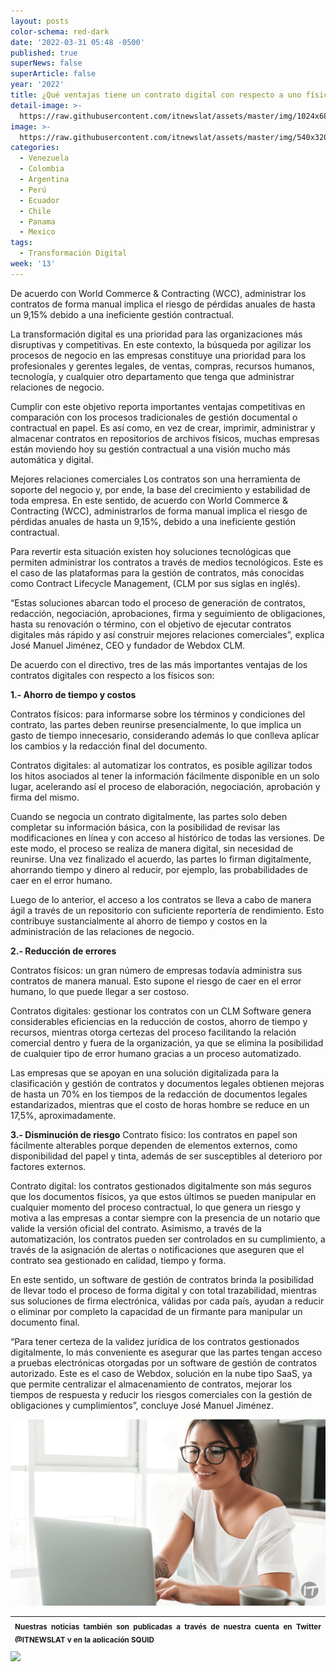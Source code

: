 ```yaml
---
layout: posts
color-schema: red-dark
date: '2022-03-31 05:48 -0500'
published: true
superNews: false
superArticle: false
year: '2022'
title: ¿Qué ventajas tiene un contrato digital con respecto a uno físico?
detail-image: >-
  https://raw.githubusercontent.com/itnewslat/assets/master/img/1024x680/mujer-con-laptop-g.jpg
image: >-
  https://raw.githubusercontent.com/itnewslat/assets/master/img/540x320/mujer-con-laptop-p.jpg
categories:
  - Venezuela
  - Colombia
  - Argentina
  - Perú
  - Ecuador
  - Chile
  - Panama
  - Mexico
tags:
  - Transformación Digital
week: '13'
---
```

De acuerdo con World Commerce & Contracting (WCC), administrar los contratos de forma manual implica el riesgo de pérdidas anuales de hasta un 9,15% debido a una ineficiente gestión contractual.
 
La transformación digital es una prioridad para las organizaciones más disruptivas y competitivas. En este contexto, la búsqueda por agilizar los procesos de negocio en las empresas constituye una prioridad para los profesionales y gerentes legales, de ventas, compras, recursos humanos, tecnología, y cualquier otro departamento que tenga que administrar relaciones de negocio.
 
Cumplir con este objetivo reporta importantes ventajas competitivas en comparación con los procesos tradicionales de gestión documental o contractual en papel. Es así como, en vez de crear, imprimir, administrar y almacenar contratos en repositorios de archivos físicos, muchas empresas están moviendo hoy su gestión contractual a una visión mucho más automática y digital.
 
Mejores relaciones comerciales
Los contratos son una herramienta de soporte del negocio y, por ende, la base del crecimiento y estabilidad de toda empresa. En este sentido, de acuerdo con World Commerce & Contracting (WCC), administrarlos de forma manual implica el riesgo de pérdidas anuales de hasta un 9,15%, debido a una ineficiente gestión contractual.
 
Para revertir esta situación existen hoy soluciones tecnológicas que permiten administrar los contratos a través de medios tecnológicos. Este es el caso de las plataformas para la gestión de contratos, más conocidas como Contract Lifecycle Management, (CLM por sus siglas en inglés).
 
“Estas soluciones abarcan todo el proceso de generación de contratos, redacción, negociación, aprobaciones, firma y seguimiento de obligaciones, hasta su renovación o término, con el objetivo de ejecutar contratos digitales más rápido y así construir mejores relaciones comerciales”, explica José Manuel Jiménez, CEO y fundador de Webdox CLM.
 
De acuerdo con el directivo, tres de las más importantes ventajas de los contratos digitales con respecto a los físicos son:
 
**1.- Ahorro de tiempo y costos**

Contratos físicos: para informarse sobre los términos y condiciones del contrato, las partes deben reunirse presencialmente, lo que implica un gasto de tiempo innecesario, considerando además lo que conlleva aplicar los cambios y la redacción final del documento.
 
Contratos digitales: al automatizar los contratos, es posible agilizar todos los hitos asociados al tener la información fácilmente disponible en un solo lugar, acelerando así el proceso de elaboración, negociación, aprobación y firma del mismo. 
 
Cuando se negocia un contrato digitalmente, las partes solo deben completar su información básica, con la posibilidad de revisar las modificaciones en línea y con acceso al histórico de todas las versiones. De este modo, el proceso se realiza de manera digital, sin necesidad de reunirse. Una vez finalizado el acuerdo, las partes lo firman digitalmente, ahorrando tiempo y dinero al reducir, por ejemplo, las probabilidades de caer en el error humano.
 
Luego de lo anterior, el acceso a los contratos se lleva a cabo de manera ágil a través de un repositorio con suficiente reportería de rendimiento. Esto contribuye sustancialmente al ahorro de tiempo y costos en la administración de las relaciones de negocio.
 
**2.- Reducción de errores**

Contratos físicos: un gran número de empresas todavía administra sus contratos de manera manual. Esto supone el riesgo de caer en el error humano, lo que puede llegar a ser costoso. 
 
Contratos digitales: gestionar los contratos con un CLM Software genera considerables eficiencias en la reducción de costos, ahorro de tiempo y recursos, mientras otorga certezas del proceso facilitando la relación comercial dentro y fuera de la organización, ya que se elimina la posibilidad de cualquier tipo de error humano gracias a un proceso automatizado. 
 
Las empresas que se apoyan en una solución digitalizada para la clasificación y gestión de contratos y documentos legales obtienen mejoras de hasta un 70% en los tiempos de la redacción de documentos legales estandarizados, mientras que el costo de horas hombre se reduce en un 17,5%, aproximadamente. 
 
**3.- Disminución de riesgo**
Contrato físico: los contratos en papel son fácilmente alterables porque dependen de elementos externos, como disponibilidad del papel y tinta, además de ser susceptibles al deterioro por factores externos. 
 
Contrato digital: los contratos gestionados digitalmente son más seguros que los documentos físicos, ya que estos últimos se pueden manipular en cualquier momento del proceso contractual, lo que genera un riesgo y motiva a las empresas a contar siempre con la presencia de un notario que valide la versión oficial del contrato. Asimismo, a través de la automatización, los contratos pueden ser controlados en su cumplimiento, a través de la asignación de alertas o notificaciones que aseguren que el contrato sea gestionado en calidad, tiempo y forma.
 
En este sentido, un software de gestión de contratos brinda la posibilidad de llevar todo el proceso de forma digital y con total trazabilidad, mientras sus soluciones de firma electrónica, válidas por cada país, ayudan a reducir o eliminar por completo la capacidad de un firmante para manipular un documento final.
 
“Para tener certeza de la validez jurídica de los contratos gestionados digitalmente, lo más conveniente es asegurar que las partes tengan acceso a pruebas electrónicas otorgadas por un software de gestión de contratos autorizado. Este es el caso de Webdox, solución en la nube tipo SaaS, ya que permite centralizar el almacenamiento de contratos, mejorar los tiempos de respuesta y reducir los riesgos comerciales con la gestión de obligaciones y cumplimientos”, concluye José Manuel Jiménez.

![](https://raw.githubusercontent.com/itnewslat/assets/master/img/540x320/mujer-con-laptop-p.jpg)

<table style="height: 42px;" width="569">
<tbody>
<tr>
<td style="text-align: justify;"><sub><strong>Nuestras noticias también son publicadas a través de nuestra cuenta en Twitter <a href="https://twitter.com/itnewslat?lang=es">@ITNEWSLAT</a> y en la aplicación <a href="https://squidapp.co/en/">SQUID</a></strong></sub></td>
</tr>
</tbody>
</table>

<img src="https://tracker.metricool.com/c3po.jpg?hash=56f88a41e39ab42c063cc51676587a04"/>